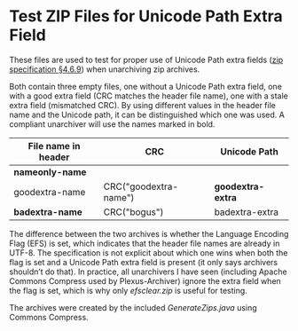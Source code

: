 # Test ZIP Files for Unicode Path Extra Field

These files are used to test for proper use of Unicode Path extra fields ([zip specification §4.6.9](https://pkware.cachefly.net/webdocs/casestudies/APPNOTE.TXT)) when unarchiving zip archives.

Both contain three empty files, one without a Unicode Path extra field, one with a good extra field (CRC matches the header file name), one with a stale extra field (mismatched CRC). By using different values in the header file name and the Unicode path, it can be distinguished which one was used. A compliant unarchiver will use the names marked in bold.

| File name in header |          CRC          |    Unicode Path     |
|---------------------|-----------------------|---------------------|
| **nameonly-name**   |
| goodextra-name      | CRC("goodextra-name") | **goodextra-extra** |
| **badextra-name**   | CRC("bogus")          | badextra-extra      |

The difference between the two archives is whether the Language Encoding Flag (EFS) is set, which indicates that the header file names are already in UTF-8. The specification is not explicit about which one wins when both the flag is set and a Unicode Path extra field is present (it only says archivers shouldn’t do that). In practice, all unarchivers I have seen (including Apache Commons Compress used by Plexus-Archiver) ignore the extra field when the flag is set, which is why only _efsclear.zip_ is useful for testing.

The archives were created by the included _GenerateZips.java_ using Commons Compress.

